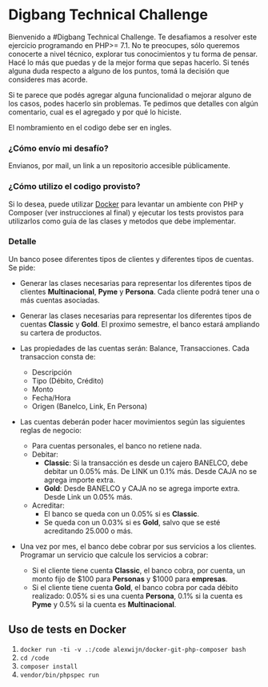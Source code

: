 # Digbang Technical Challenge

Bienvenido a #Digbang Technical Challenge.
Te desafiamos a resolver este ejercicio programando en PHP>= 7.1. No te preocupes, sólo queremos conocerte a nivel técnico, explorar tus conocimientos y tu forma de pensar. 
Hacé lo más que puedas y de la mejor forma que sepas hacerlo. Si tenés alguna duda respecto a alguno de los puntos, tomá la decisión que consideres mas acorde.

Si te parece que podés agregar alguna funcionalidad o mejorar alguno de los casos, podes hacerlo sin problemas. Te pedimos que detalles con algún comentario, cual es el agregado y por qué lo hiciste.

El nombramiento en el codigo debe ser en ingles.


### ¿Cómo envío mi desafío?

Envianos, por mail, un link a un repositorio accesible públicamente.



### ¿Cómo utilizo el codigo provisto?

Si lo desea, puede utilizar [Docker](https://www.docker.com/products/docker-desktop) para levantar un ambiente con PHP y Composer (ver instrucciones al final) y ejecutar los tests provistos para utilizarlos como guia de las clases y metodos que debe implementar.


### Detalle
Un banco posee diferentes tipos de clientes y diferentes tipos de cuentas. 
Se pide:
* Generar las clases necesarias para representar los diferentes tipos de clientes **Multinacional**, **Pyme** y **Persona**. Cada cliente podrá tener una o más cuentas asociadas.

* Generar las clases necesarias para representar los diferentes tipos de cuentas **Classic** y **Gold**. El proximo semestre, el banco estará ampliando su cartera de productos.

* Las propiedades de las cuentas serán: Balance, Transacciones.
Cada transaccion consta de: 
    * Descripción
    * Tipo (Débito, Crédito)
    * Monto
    * Fecha/Hora
    * Origen (Banelco, Link, En Persona)

* Las cuentas deberán poder hacer movimientos según las siguientes reglas de negocio:
    * Para cuentas personales, el banco no retiene nada.
    * Debitar:
        * **Classic**: Si la transacción es desde un cajero BANELCO, debe debitar un 0.05% más. De LINK un 0.1% más. Desde CAJA no se agrega importe extra.
        * **Gold**: Desde BANELCO y CAJA no se agrega importe extra. Desde Link un 0.05% más.
    * Acreditar: 
        * El banco se queda con un 0.05% si es **Classic**.
        * Se queda con un 0.03% si es **Gold**, salvo que se esté acreditando 25.000 o más.


* Una vez por mes, el banco debe cobrar por sus servicios a los clientes. Programar un servicio que calcule los servicios a cobrar:
    * Si el cliente tiene cuenta **Classic**, el banco cobra, por cuenta, un monto fijo de $100 para **Personas** y $1000 para **empresas**.
    * Si el cliente tiene cuenta **Gold**, el banco cobra por cada débito realizado: 0.05% si es una cuenta **Persona**, 0.1% si la cuenta es **Pyme** y 0.5% si la cuenta es **Multinacional**.

## Uso de tests en Docker
1. `docker run -ti -v .:/code alexwijn/docker-git-php-composer bash`
2. `cd /code`
3. `composer install`
4. `vendor/bin/phpspec run`